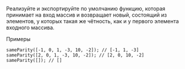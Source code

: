 Реализуйте и экспортируйте по умолчанию функцию, которая принимает на вход массив и возвращает новый, 
состоящий из элементов, у которых такая же чётность, как и у первого элемента входного массива.

Примеры
```
sameParity([-1, 0, 1, -3, 10, -2]); // [-1, 1, -3]
sameParity([2, 0, 1, -3, 10, -2]); // [2, 0, 10, -2]
sameParity([]); // []
```
